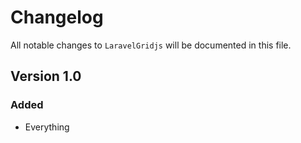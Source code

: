 # Changelog

All notable changes to `LaravelGridjs` will be documented in this file.

## Version 1.0

### Added
- Everything

